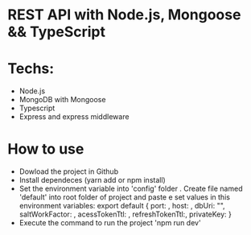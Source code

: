 # REST API with Node.js, Mongoose && TypeScript


# Techs:
- Node.js
- MongoDB with Mongoose
- Typescript
- Express and express middleware

# How to use 
- Dowload the project in Github
- Install dependeces (yarn add or npm install)
- Set the environment variable into 'config' folder
. Create file named 'default' into root folder of project and paste e set values in this environment variables:
    export default {
        port: ,
        host: ,
        dbUri: "",
        saltWorkFactor: ,
        acessTokenTtl: ,
        refreshTokenTtl:,
        privateKey:
    }
- Execute the command to run the project 'npm run dev'